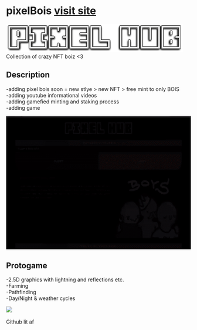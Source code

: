 # pixelBois <a href="https://mooodev.github.io/pixelBois/">visit site</a>
<img src="https://raw.githubusercontent.com/mooodev/pixelBois/main/breathtakingSite/logo.png">
Collection of crazy NFT boiz <3


## Description
-adding pixel bois soon = new stlye > new NFT > free mint to only BOIS <br>
-adding youtube informational videos  <br>
-adding gamefied minting and staking process  <br>
-adding game  <br>

<img src="https://raw.githubusercontent.com/mooodev/pixelBois/main/breathtakingSite/images/prototypeGifStart.gif">

## Protogame 
-2.5D graphics with lightning and reflections etc.<br>
-Farming  <br>
-Pathfinding<br>
-Day/Night & weather cycles  <br>

<img src="https://raw.githubusercontent.com/mooodev/pixelBois/main/breathtakingSite/images/nighGif.gif">

Github lit af
